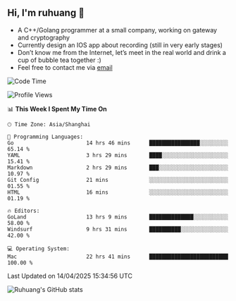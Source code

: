 ## Hi, I'm ruhuang 👋

- A C++/Golang programmer at a small company, working on gateway and cryptography
- Currently design an IOS app about recording (still in very early stages)
- Don’t know me from the Internet, let’s meet in the real world and drink a cup of bubble tea together :)
- Feel free to contact me via [email](mailto:ruhuang2001@gmail.com)
<!--START_SECTION:waka-->
![Code Time](http://img.shields.io/badge/Code%20Time-445%20hrs%2037%20mins-blue)

![Profile Views](http://img.shields.io/badge/Profile%20Views-0-blue)

📊 **This Week I Spent My Time On** 

```text
🕑︎ Time Zone: Asia/Shanghai

💬 Programming Languages: 
Go                       14 hrs 46 mins      ████████████████░░░░░░░░░   65.14 % 
YAML                     3 hrs 29 mins       ████░░░░░░░░░░░░░░░░░░░░░   15.41 % 
Markdown                 2 hrs 29 mins       ███░░░░░░░░░░░░░░░░░░░░░░   10.97 % 
Git Config               21 mins             ░░░░░░░░░░░░░░░░░░░░░░░░░   01.55 % 
HTML                     16 mins             ░░░░░░░░░░░░░░░░░░░░░░░░░   01.19 % 

🔥 Editors: 
GoLand                   13 hrs 9 mins       ██████████████░░░░░░░░░░░   58.00 % 
Windsurf                 9 hrs 31 mins       ██████████░░░░░░░░░░░░░░░   42.00 % 

💻 Operating System: 
Mac                      22 hrs 41 mins      █████████████████████████   100.00 % 
```


 Last Updated on 14/04/2025 15:34:56 UTC
<!--END_SECTION:waka-->

![Ruhuang's GitHub stats](https://github-readme-stats.vercel.app/api?username=ruhuang2001&count_private=true&hide_title=true&show_icons=true&theme=vue)

